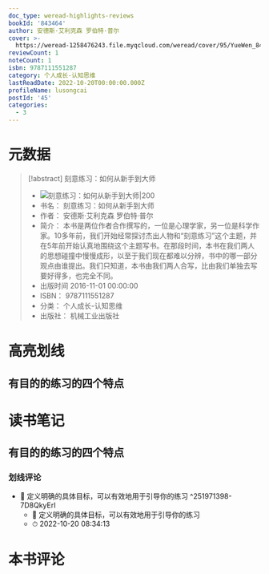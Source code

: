 ```yaml
---
doc_type: weread-highlights-reviews
bookId: '843464'
author: 安德斯·艾利克森 罗伯特·普尔
cover: >-
  https://weread-1258476243.file.myqcloud.com/weread/cover/95/YueWen_843464/t7_YueWen_843464.jpg
reviewCount: 1
noteCount: 1
isbn: 9787111551287
category: 个人成长-认知思维
lastReadDate: 2022-10-20T00:00:00.000Z
profileName: lusongcai
postId: '45'
categories:
  - 3
---
```

# 元数据
> [!abstract] 刻意练习：如何从新手到大师
> - ![ 刻意练习：如何从新手到大师|200](https://weread-1258476243.file.myqcloud.com/weread/cover/95/YueWen_843464/t7_YueWen_843464.jpg)
> - 书名： 刻意练习：如何从新手到大师
> - 作者： 安德斯·艾利克森 罗伯特·普尔
> - 简介： 本书是两位作者合作撰写的，一位是心理学家，另一位是科学作家。10多年前，我们开始经常探讨杰出人物和“刻意练习”这个主题，并在5年前开始认真地围绕这个主题写书。在那段时间，本书在我们两人的思想碰撞中慢慢成形，以至于我们现在都难以分辨，书中的哪一部分观点由谁提出。我们只知道，本书由我们两人合写，比由我们单独去写要好得多，也完全不同。
> - 出版时间 2016-11-01 00:00:00
> - ISBN： 9787111551287
> - 分类： 个人成长-认知思维
> - 出版社： 机械工业出版社

# 高亮划线

## 有目的的练习的四个特点

 
# 读书笔记

## 有目的的练习的四个特点

### 划线评论
- 📌 定义明确的具体目标，可以有效地用于引导你的练习  ^251971398-7D8QkyErI
    - 💭 定义明确的具体目标，可以有效地用于引导你的练习
    - ⏱ 2022-10-20 08:34:13
   
# 本书评论
